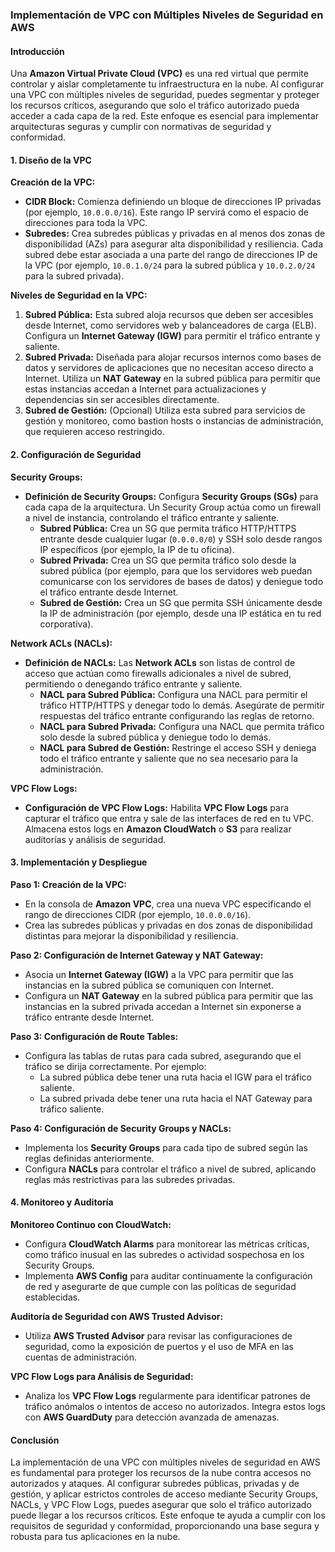 ### Implementación de VPC con Múltiples Niveles de Seguridad en AWS

#### Introducción

Una **Amazon Virtual Private Cloud (VPC)** es una red virtual que permite controlar y aislar completamente tu infraestructura en la nube. Al configurar una VPC con múltiples niveles de seguridad, puedes segmentar y proteger los recursos críticos, asegurando que solo el tráfico autorizado pueda acceder a cada capa de la red. Este enfoque es esencial para implementar arquitecturas seguras y cumplir con normativas de seguridad y conformidad.

#### 1. Diseño de la VPC

**Creación de la VPC:**
- **CIDR Block:** Comienza definiendo un bloque de direcciones IP privadas (por ejemplo, `10.0.0.0/16`). Este rango IP servirá como el espacio de direcciones para toda la VPC.
- **Subredes:** Crea subredes públicas y privadas en al menos dos zonas de disponibilidad (AZs) para asegurar alta disponibilidad y resiliencia. Cada subred debe estar asociada a una parte del rango de direcciones IP de la VPC (por ejemplo, `10.0.1.0/24` para la subred pública y `10.0.2.0/24` para la subred privada).

**Niveles de Seguridad en la VPC:**
1. **Subred Pública:** Esta subred aloja recursos que deben ser accesibles desde Internet, como servidores web y balanceadores de carga (ELB). Configura un **Internet Gateway (IGW)** para permitir el tráfico entrante y saliente.
2. **Subred Privada:** Diseñada para alojar recursos internos como bases de datos y servidores de aplicaciones que no necesitan acceso directo a Internet. Utiliza un **NAT Gateway** en la subred pública para permitir que estas instancias accedan a Internet para actualizaciones y dependencias sin ser accesibles directamente.
3. **Subred de Gestión:** (Opcional) Utiliza esta subred para servicios de gestión y monitoreo, como bastion hosts o instancias de administración, que requieren acceso restringido.

#### 2. Configuración de Seguridad

**Security Groups:**
- **Definición de Security Groups:** Configura **Security Groups (SGs)** para cada capa de la arquitectura. Un Security Group actúa como un firewall a nivel de instancia, controlando el tráfico entrante y saliente.
  - **Subred Pública:** Crea un SG que permita tráfico HTTP/HTTPS entrante desde cualquier lugar (`0.0.0.0/0`) y SSH solo desde rangos IP específicos (por ejemplo, la IP de tu oficina).
  - **Subred Privada:** Crea un SG que permita tráfico solo desde la subred pública (por ejemplo, para que los servidores web puedan comunicarse con los servidores de bases de datos) y deniegue todo el tráfico entrante desde Internet.
  - **Subred de Gestión:** Crea un SG que permita SSH únicamente desde la IP de administración (por ejemplo, desde una IP estática en tu red corporativa).

**Network ACLs (NACLs):**
- **Definición de NACLs:** Las **Network ACLs** son listas de control de acceso que actúan como firewalls adicionales a nivel de subred, permitiendo o denegando tráfico entrante y saliente.
  - **NACL para Subred Pública:** Configura una NACL para permitir el tráfico HTTP/HTTPS y denegar todo lo demás. Asegúrate de permitir respuestas del tráfico entrante configurando las reglas de retorno.
  - **NACL para Subred Privada:** Configura una NACL que permita tráfico solo desde la subred pública y deniegue todo lo demás.
  - **NACL para Subred de Gestión:** Restringe el acceso SSH y deniega todo el tráfico entrante y saliente que no sea necesario para la administración.

**VPC Flow Logs:**
- **Configuración de VPC Flow Logs:** Habilita **VPC Flow Logs** para capturar el tráfico que entra y sale de las interfaces de red en tu VPC. Almacena estos logs en **Amazon CloudWatch** o **S3** para realizar auditorías y análisis de seguridad.

#### 3. Implementación y Despliegue

**Paso 1: Creación de la VPC:**
   - En la consola de **Amazon VPC**, crea una nueva VPC especificando el rango de direcciones CIDR (por ejemplo, `10.0.0.0/16`).
   - Crea las subredes públicas y privadas en dos zonas de disponibilidad distintas para mejorar la disponibilidad y resiliencia.

**Paso 2: Configuración de Internet Gateway y NAT Gateway:**
   - Asocia un **Internet Gateway (IGW)** a la VPC para permitir que las instancias en la subred pública se comuniquen con Internet.
   - Configura un **NAT Gateway** en la subred pública para permitir que las instancias en la subred privada accedan a Internet sin exponerse a tráfico entrante desde Internet.

**Paso 3: Configuración de Route Tables:**
   - Configura las tablas de rutas para cada subred, asegurando que el tráfico se dirija correctamente. Por ejemplo:
     - La subred pública debe tener una ruta hacia el IGW para el tráfico saliente.
     - La subred privada debe tener una ruta hacia el NAT Gateway para tráfico saliente.

**Paso 4: Configuración de Security Groups y NACLs:**
   - Implementa los **Security Groups** para cada tipo de subred según las reglas definidas anteriormente.
   - Configura **NACLs** para controlar el tráfico a nivel de subred, aplicando reglas más restrictivas para las subredes privadas.

#### 4. Monitoreo y Auditoría

**Monitoreo Continuo con CloudWatch:**
   - Configura **CloudWatch Alarms** para monitorear las métricas críticas, como tráfico inusual en las subredes o actividad sospechosa en los Security Groups.
   - Implementa **AWS Config** para auditar continuamente la configuración de red y asegurarte de que cumple con las políticas de seguridad establecidas.

**Auditoría de Seguridad con AWS Trusted Advisor:**
   - Utiliza **AWS Trusted Advisor** para revisar las configuraciones de seguridad, como la exposición de puertos y el uso de MFA en las cuentas de administración.

**VPC Flow Logs para Análisis de Seguridad:**
   - Analiza los **VPC Flow Logs** regularmente para identificar patrones de tráfico anómalos o intentos de acceso no autorizados. Integra estos logs con **AWS GuardDuty** para detección avanzada de amenazas.

#### Conclusión

La implementación de una VPC con múltiples niveles de seguridad en AWS es fundamental para proteger los recursos de la nube contra accesos no autorizados y ataques. Al configurar subredes públicas, privadas y de gestión, y aplicar estrictos controles de acceso mediante Security Groups, NACLs, y VPC Flow Logs, puedes asegurar que solo el tráfico autorizado puede llegar a los recursos críticos. Este enfoque te ayuda a cumplir con los requisitos de seguridad y conformidad, proporcionando una base segura y robusta para tus aplicaciones en la nube.
